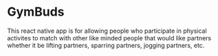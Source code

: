 # GymBuds

This react native app is for allowing people who participate in physical activites to match with other like minded people that would like partners whether it be lifting partners, sparring partners, jogging partners, etc.
